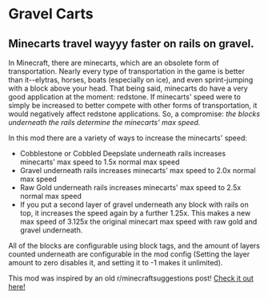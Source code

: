 # Gravel Carts

## Minecarts travel wayyy faster on rails on gravel.

In Minecraft, there are minecarts, which are an obsolete form of transportation. Nearly every type of transportation in the game is better than it--elytras, horses, boats (especially on ice), and even sprint-jumping with a block above your head. That being said, minecarts do have a very good application at the moment: redstone. If minecarts' speed were to simply be increased to better compete with other forms of transportation, it would negatively affect redstone applications. So, a compromise: *the blocks underneath the rails determine the minecarts' max speed.*

In this mod there are a variety of ways to increase the minecarts' speed:
- Cobblestone or Cobbled Deepslate underneath rails increases minecarts' max speed to 1.5x normal max speed
- Gravel underneath rails increases minecarts' max speed to 2.0x normal max speed
- Raw Gold underneath rails increases minecarts' max speed to 2.5x normal max speed
- If you put a second layer of gravel underneath any block with rails on top, it increases the speed again by a further 1.25x. This makes a new max speed of 3.125x the original minecart max speed with raw gold and gravel underneath.

All of the blocks are configurable using block tags, and the amount of layers counted underneath are configurable in the  mod config (Setting the layer amount to zero disables it, and setting it to -1 makes it unlimited).

This mod was inspired by an old r/minecraftsuggestions post! [Check it out here!](https://www.reddit.com/r/minecraftsuggestions/comments/czljdy/minecart_speed_increases_when_gravel_is_put_under/)

